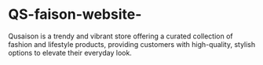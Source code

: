 # QS-faison-website-
Qusaison is a trendy and vibrant store offering a curated collection of fashion and lifestyle products, providing customers with high-quality, stylish options to elevate their everyday look.
